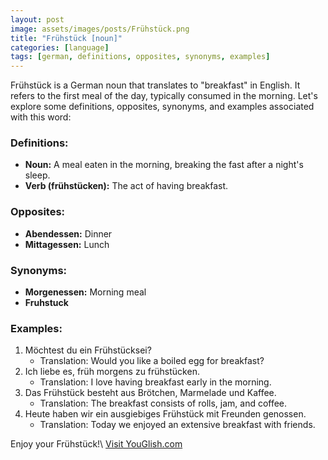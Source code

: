```yaml
---
layout: post
image: assets/images/posts/Frühstück.png
title: "Frühstück [noun]"
categories: [language]
tags: [german, definitions, opposites, synonyms, examples]
---
```


Frühstück is a German noun that translates to "breakfast" in English. It refers to the first meal of the day, typically consumed in the morning. Let's explore some definitions, opposites, synonyms, and examples associated with this word:

### Definitions:
- **Noun:** A meal eaten in the morning, breaking the fast after a night's sleep.
- **Verb (frühstücken):** The act of having breakfast.

### Opposites:
- **Abendessen:** Dinner
- **Mittagessen:** Lunch

### Synonyms:
- **Morgenessen:** Morning meal
- **Fruhstuck**

### Examples:
1. Möchtest du ein Frühstücksei?
   - Translation: Would you like a boiled egg for breakfast?
2. Ich liebe es, früh morgens zu frühstücken.
   - Translation: I love having breakfast early in the morning.
3. Das Frühstück besteht aus Brötchen, Marmelade und Kaffee.
   - Translation: The breakfast consists of rolls, jam, and coffee.
4. Heute haben wir ein ausgiebiges Frühstück mit Freunden genossen.
   - Translation: Today we enjoyed an extensive breakfast with friends.

Enjoy your Frühstück!\ <a id="yg-widget-0" class="youglish-widget" data-query="Frühstück" data-lang="german" data-components="8412" data-auto-start="0" data-bkg-color="theme_light" data-title="How%20to%20pronounce%20Frühstück%20in%20German"  rel="nofollow" href="https://youglish.com">Visit YouGlish.com</a><script async src="https://youglish.com/public/emb/widget.js" charset="utf-8"></script>
